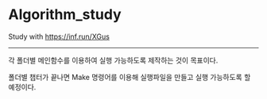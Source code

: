 # Algorithm_study

Study with https://inf.run/XGus

---

각 폴더별 메인함수를 이용하여 실행 가능하도록 제작하는 것이 목표이다.

폴더별 챕터가 끝나면 Make 명령어를 이용해 실행파일을 만들고 실행 가능하도록 할 예정이다.
